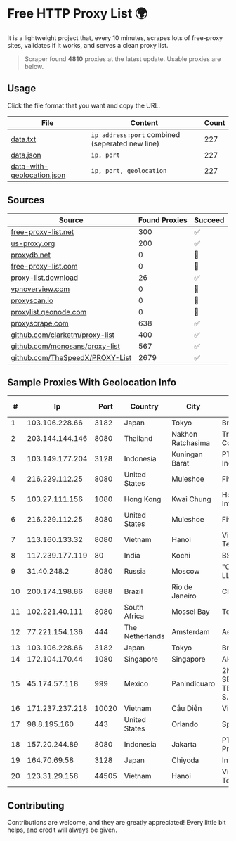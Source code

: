 
# Free HTTP Proxy List 🌍

It is a lightweight project that, every 10 minutes, scrapes lots of free-proxy sites, validates if it works, and serves a clean proxy list.


> Scraper found **4810** proxies at the latest update. Usable proxies are below.

## Usage

Click the file format that you want and copy the URL.


|File|Content|Count|
|----|-------|-----|
|[data.txt](https://raw.githubusercontent.com/themiralay/Proxy-List-World/master/data.txt)|`ip_address:port` combined (seperated new line)|227|
|[data.json](https://raw.githubusercontent.com/themiralay/Proxy-List-World/master/data.json)|`ip, port`|227|
|[data-with-geolocation.json](https://raw.githubusercontent.com/themiralay/Proxy-List-World/master/data-with-geolocation.json)|`ip, port, geolocation`|227|

## Sources

|Source|Found Proxies|Succeed|
|------|-------------|-------|
|[free-proxy-list.net](https://free-proxy-list.net)|300|✅|
|[us-proxy.org](https://www.us-proxy.org)|200|✅|
|[proxydb.net](http://proxydb.net)|0|🚫|
|[free-proxy-list.com](https://free-proxy-list.com/?page=&port=&type%5B%5D=http&type%5B%5D=https&up_time=0&search=Search)|0|🚫|
|[proxy-list.download](https://www.proxy-list.download/HTTP)|26|✅|
|[vpnoverview.com](https://vpnoverview.com/privacy/anonymous-browsing/free-proxy-servers)|0|🚫|
|[proxyscan.io](https://www.proxyscan.io)|0|🚫|
|[proxylist.geonode.com](https://proxylist.geonode.com/api/proxy-list?limit=300&page=1&sort_by=lastChecked&sort_type=desc&protocols=http,https)|0|🚫|
|[proxyscrape.com](https://api.proxyscrape.com/v2/?request=displayproxies&protocol=http&timeout=10000&country=all&ssl=all&anonymity=all)|638|✅|
|[github.com/clarketm/proxy-list](https://raw.githubusercontent.com/clarketm/proxy-list/master/proxy-list-raw.txt)|400|✅|
|[github.com/monosans/proxy-list](https://raw.githubusercontent.com/monosans/proxy-list/main/proxies/http.txt)|567|✅|
|[github.com/TheSpeedX/PROXY-List](https://raw.githubusercontent.com/TheSpeedX/PROXY-List/master/http.txt)|2679|✅|


## Sample Proxies With Geolocation Info

|#|Ip|Port|Country|City|Internet Service Provider|
|-|--|----|-------|----|-------------------------|
|1|103.106.228.66|3182|Japan|Tokyo|BrainStorm Network, Inc|
|2|203.144.144.146|8080|Thailand|Nakhon Ratchasima|True Internet Corporation CO. Ltd.|
|3|103.149.177.204|3128|Indonesia|Kuningan Barat|PT Herza Digital Indonesia|
|4|216.229.112.25|8080|United States|Muleshoe|Five Area Systems, LLC|
|5|103.27.111.156|1080|Hong Kong|Kwai Chung|Hong Kong San Ai Net Int'l Limited|
|6|216.229.112.25|8080|United States|Muleshoe|Five Area Systems, LLC|
|7|113.160.133.32|8080|Vietnam|Hanoi|VietNam Post and Telecom Corporation|
|8|117.239.177.119|80|India|Kochi|BSNL Internet|
|9|31.40.248.2|8080|Russia|Moscow|"Cloud Technologies" LLC trading as Cloud.ru|
|10|200.174.198.86|8888|Brazil|Rio de Janeiro|Claro S.A|
|11|102.221.40.111|8080|South Africa|Mossel Bay|Telkom SA Ltd.|
|12|77.221.154.136|444|The Netherlands|Amsterdam|Aeza International LTD|
|13|103.106.228.66|3182|Japan|Tokyo|BrainStorm Network, Inc|
|14|172.104.170.44|1080|Singapore|Singapore|Akamai Technologies|
|15|45.174.57.118|999|Mexico|Panindícuaro|2M INGENIERIA Y SERVICIOS EN TELECOMUNICACIONES S.A. DE C.V|
|16|171.237.237.218|10020|Vietnam|Cầu Diễn|Viettel Corporation|
|17|98.8.195.160|443|United States|Orlando|Spectrum|
|18|157.20.244.89|8080|Indonesia|Jakarta|PT.Global Media Data Prima|
|19|164.70.69.58|3128|Japan|Chiyoda|InfoSphere|
|20|123.31.29.158|44505|Vietnam|Hanoi|VietNam Post and Telecom Corporation|



## Contributing

Contributions are welcome, and they are greatly appreciated! Every
little bit helps, and credit will always be given.

